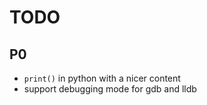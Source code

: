 # TODO

## P0

- `print()` in python with a nicer content
- support debugging mode for gdb and lldb
